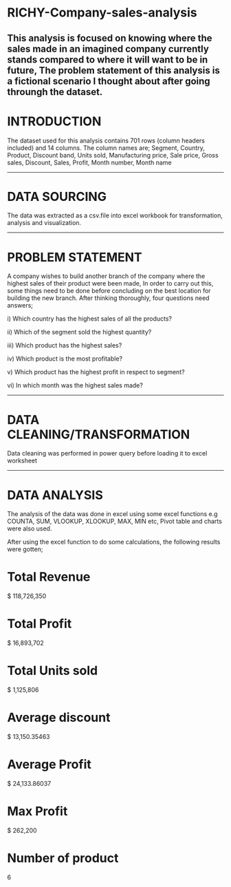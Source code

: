 # RICHY-Company-sales-analysis
This analysis is focused on knowing where the sales made in an imagined company currently stands compared to where it will want to be in future, The problem statement of this analysis is a fictional scenario I thought about after going throungh the dataset.
---

# INTRODUCTION
The dataset used for this analysis contains 701 rows (column headers included) and 14 columns. The column names are;
Segment, Country, Product, Discount band, Units sold, Manufacturing price, Sale price, Gross sales, Discount, Sales, Profit, Month number, Month name

---

# DATA SOURCING
The data was extracted as a csv.file into excel workbook for transformation, analysis and visualization.

---

# PROBLEM STATEMENT
A company wishes to build another branch of the company where the highest sales of their product were been made, In order to carry out this, some things need to be done before concluding on the best location for building the new branch. After thinking thoroughly, four questions need answers;

i) Which country has the highest sales of all the products?

ii) Which of the segment sold the highest quantity?

iii) Which product has the highest sales?

iv) Which product is the most profitable?

v) Which product has the highest profit in respect to segment?

vi) In which month was the highest sales made?

---

# DATA CLEANING/TRANSFORMATION
Data cleaning was performed in power query before loading it to excel worksheet

---

# DATA ANALYSIS
The analysis of the data was done in excel using some excel functions e.g COUNTA, SUM, VLOOKUP, XLOOKUP, MAX, MIN etc, Pivot table and charts were also used. 

After using the excel function to do some calculations, the following results were gotten;

# Total Revenue
 $ 118,726,350

# Total Profit
 $ 16,893,702

# Total Units sold
 $ 1,125,806

# Average discount
 $ 13,150.35463

# Average Profit
 $ 24,133.86037

# Max Profit
 $ 262,200

# Number of product
 6
























